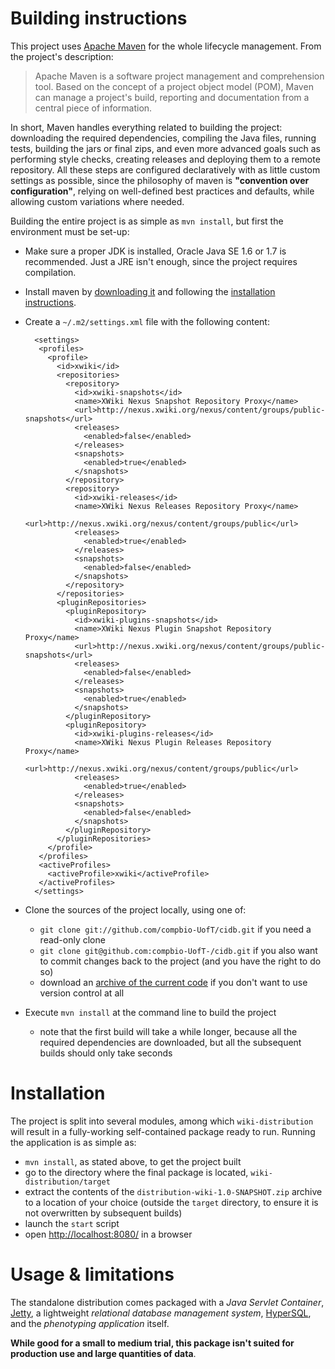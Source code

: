 # Building instructions #

This project uses [Apache Maven](http://maven.apache.org/) for the whole lifecycle management. From the project's description:

> Apache Maven is a software project management and comprehension tool.
> Based on the concept of a project object model (POM), Maven can manage
> a project's build, reporting and documentation from a central piece of information.

In short, Maven handles everything related to building the project: downloading the required dependencies, compiling the Java files, running tests, building the jars or final zips, and even more advanced goals such as performing style checks, creating releases and deploying them to a remote repository. All these steps are configured declaratively with as little custom settings as possible, since the philosophy of maven is **"convention over configuration"**, relying on well-defined best practices and defaults, while allowing custom variations where needed.

Building the entire project is as simple as `mvn install`, but first the environment must be set-up:

* Make sure a proper JDK is installed, Oracle Java SE 1.6 or 1.7 is recommended. Just a JRE isn't enough, since the project requires compilation.
* Install maven by [downloading it](http://maven.apache.org/download.html) and following the [installation instructions](http://maven.apache.org/download.html#Installation).
* Create a `~/.m2/settings.xml` file with the following content:

        <settings>
         <profiles>
           <profile>
             <id>xwiki</id>
             <repositories>
               <repository>
                 <id>xwiki-snapshots</id>
                 <name>XWiki Nexus Snapshot Repository Proxy</name>
                 <url>http://nexus.xwiki.org/nexus/content/groups/public-snapshots</url>
                 <releases>
                   <enabled>false</enabled>
                 </releases>
                 <snapshots>
                   <enabled>true</enabled>
                 </snapshots>
               </repository>
               <repository>
                 <id>xwiki-releases</id>
                 <name>XWiki Nexus Releases Repository Proxy</name>
                 <url>http://nexus.xwiki.org/nexus/content/groups/public</url>
                 <releases>
                   <enabled>true</enabled>
                 </releases>
                 <snapshots>
                   <enabled>false</enabled>
                 </snapshots>
               </repository>
             </repositories>
             <pluginRepositories>
               <pluginRepository>
                 <id>xwiki-plugins-snapshots</id>
                 <name>XWiki Nexus Plugin Snapshot Repository Proxy</name>
                 <url>http://nexus.xwiki.org/nexus/content/groups/public-snapshots</url>
                 <releases>
                   <enabled>false</enabled>
                 </releases>
                 <snapshots>
                   <enabled>true</enabled>
                 </snapshots>
               </pluginRepository>
               <pluginRepository>
                 <id>xwiki-plugins-releases</id>
                 <name>XWiki Nexus Plugin Releases Repository Proxy</name>
                 <url>http://nexus.xwiki.org/nexus/content/groups/public</url>
                 <releases>
                   <enabled>true</enabled>
                 </releases>
                 <snapshots>
                   <enabled>false</enabled>
                 </snapshots>
               </pluginRepository>
             </pluginRepositories>
           </profile>
         </profiles>
         <activeProfiles>
           <activeProfile>xwiki</activeProfile>
         </activeProfiles>
        </settings>

* Clone the sources of the project locally, using one of:
    * `git clone git://github.com/compbio-UofT/cidb.git` if you need a read-only clone
    * `git clone git@github.com:compbio-UofT-/cidb.git` if you also want to commit changes back to the project (and you have the right to do so)
    * download an [archive of the current code](https://github.com/compbio-UofT/cidb/downloads) if you don't want to use version control at all
* Execute `mvn install` at the command line to build the project
    * note that the first build will take a while longer, because all the required dependencies are downloaded, but all the subsequent builds should only take seconds

# Installation #

The project is split into several modules, among which `wiki-distribution` will result in a fully-working self-contained package ready to run. Running the application is as simple as:

* `mvn install`, as stated above, to get the project built
* go to the directory where the final package is located, `wiki-distribution/target`
* extract the contents of the `distribution-wiki-1.0-SNAPSHOT.zip` archive to a location of your choice (outside the `target` directory, to ensure it is not overwritten by subsequent builds)
* launch the `start` script
* open [http://localhost:8080/](http://localhost:8080/) in a browser

# Usage & limitations #

The standalone distribution comes packaged with a *Java Servlet Container*, [Jetty](http://www.eclipse.org/jetty/), a lightweight *relational database management system*, [HyperSQL](http://hsqldb.org/), and the *phenotyping application* itself.

**While good for a small to medium trial, this package isn't suited for production use and large quantities of data**.